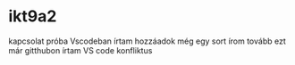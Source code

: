 # ikt9a2
kapcsolat próba
Vscodeban írtam
hozzáadok még egy sort
írom tovább
ezt már gitthubon írtam
VS code konfliktus